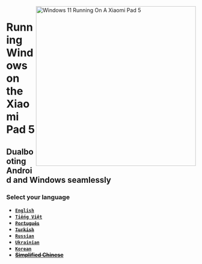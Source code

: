 <img align="right" src="https://raw.githubusercontent.com/erdilS/Port-Windows-11-Xiaomi-Pad-5/main/nabu.png" width="425" alt="Windows 11 Running On A Xiaomi Pad 5">

# Running Windows on the Xiaomi Pad 5

## Dualbooting Android and Windows seamlessly

### Select your language

- [**`English`**](English/dualboot-en.md)
- [**`Tiếng Việt`**](Vietnamese/dualboot-vi.md)
- ~~[**`Português`**](Portuguese/dualboot-pt.md)~~
- ~~[**`Turkish`**](Turkish/dualboot-tr.md)~~
- [**`Russian`**](Russian/dualboot-ru.md)
- [**`Ukrainian`**](Ukrainian/dualboot-uk.md)
- [**`Korean`**](Korean/dualboot-ko.md)
- ~~[**Simplified Chinese**](Simplified%20Chinese/dualboot-cn.md)~~
